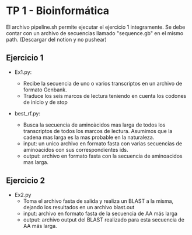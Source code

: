 # TP 1 - Bioinformática

El archivo pipeline.sh permite ejecutar el ejercicio 1 integramente. Se debe contar con un archivo de secuencias llamado "sequence.gb" en el mismo path. (Descargar del notion y no pushear)

## Ejercicio 1

- Ex1.py:

  - Recibe la secuencia de uno o varios transcriptos en un archivo de formato Genbank.
  - Traduce los seis marcos de lectura teniendo en cuenta los codones de inicio y de stop
  
- best_rf.py:

  - Busca la secuencia de aminoàcidos mas larga de todos los transcriptos de todos los marcos de lectura. Asumimos que la cadena mas larga es la mas probable en la naturaleza.
  - input: un unico archivo en formato fasta con varias secuencias de aminoacidos con sus correspondientes ids.
  - output: archivo en formato fasta con la secuencia de aminoacidos mas larga.

## Ejercicio 2

- Ex2.py
  - Toma el archivo fasta de salida y realiza un BLAST a la misma, dejando los resultados en un archivo blast.out
  - input: archivo en formato fasta de la secuencia de AA más larga
  - output: archivo output del BLAST realizado para esta secuencia de AA más larga.
